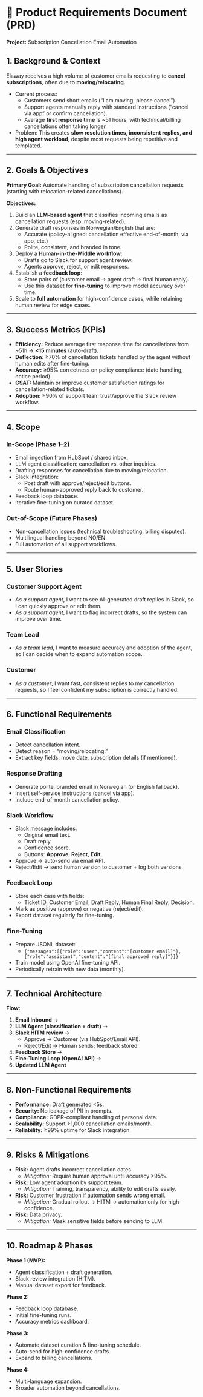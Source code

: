 # 📄 Product Requirements Document (PRD)
**Project:** Subscription Cancellation Email Automation

## 1. Background & Context
Elaway receives a high volume of customer emails requesting to **cancel subscriptions**, often due to **moving/relocating**.  
- Current process:  
  - Customers send short emails (“I am moving, please cancel”).  
  - Support agents manually reply with standard instructions (“cancel via app” or confirm cancellation).  
  - Average **first response time** is ~51 hours, with technical/billing cancellations often taking longer.  
- Problem: This creates **slow resolution times, inconsistent replies, and high agent workload**, despite most requests being repetitive and templated.  

---

## 2. Goals & Objectives
**Primary Goal:** Automate handling of subscription cancellation requests (starting with relocation-related cancellations).  

**Objectives:**  
1. Build an **LLM-based agent** that classifies incoming emails as cancellation requests (esp. moving-related).  
2. Generate draft responses in Norwegian/English that are:  
   - Accurate (policy-aligned: cancellation effective end-of-month, via app, etc.)  
   - Polite, consistent, and branded in tone.  
3. Deploy a **Human-in-the-Middle workflow**:  
   - Drafts go to Slack for support agent review.  
   - Agents approve, reject, or edit responses.  
4. Establish a **feedback loop**:  
   - Store pairs of (customer email → agent draft → final human reply).  
   - Use this dataset for **fine-tuning** to improve model accuracy over time.  
5. Scale to **full automation** for high-confidence cases, while retaining human review for edge cases.  

---

## 3. Success Metrics (KPIs)
- **Efficiency:** Reduce average first response time for cancellations from ~51h → **<15 minutes** (auto-draft).  
- **Deflection:** ≥70% of cancellation tickets handled by the agent without human edits after fine-tuning.  
- **Accuracy:** ≥95% correctness on policy compliance (date handling, notice period).  
- **CSAT:** Maintain or improve customer satisfaction ratings for cancellation-related tickets.  
- **Adoption:** ≥90% of support team trust/approve the Slack review workflow.  

---

## 4. Scope

### In-Scope (Phase 1–2)
- Email ingestion from HubSpot / shared inbox.  
- LLM agent classification: cancellation vs. other inquiries.  
- Drafting responses for cancellation due to moving/relocation.  
- Slack integration:  
  - Post draft with approve/reject/edit buttons.  
  - Route human-approved reply back to customer.  
- Feedback loop database.  
- Iterative fine-tuning on curated dataset.  

### Out-of-Scope (Future Phases)
- Non-cancellation issues (technical troubleshooting, billing disputes).  
- Multilingual handling beyond NO/EN.  
- Full automation of all support workflows.  

---

## 5. User Stories

### Customer Support Agent
- *As a support agent*, I want to see AI-generated draft replies in Slack, so I can quickly approve or edit them.  
- *As a support agent*, I want to flag incorrect drafts, so the system can improve over time.  

### Team Lead
- *As a team lead*, I want to measure accuracy and adoption of the agent, so I can decide when to expand automation scope.  

### Customer
- *As a customer*, I want fast, consistent replies to my cancellation requests, so I feel confident my subscription is correctly handled.  

---

## 6. Functional Requirements

### Email Classification
- Detect cancellation intent.  
- Detect reason = “moving/relocating.”  
- Extract key fields: move date, subscription details (if mentioned).  

### Response Drafting
- Generate polite, branded email in Norwegian (or English fallback).  
- Insert self-service instructions (cancel via app).  
- Include end-of-month cancellation policy.  

### Slack Workflow
- Slack message includes:  
  - Original email text.  
  - Draft reply.  
  - Confidence score.  
  - Buttons: **Approve**, **Reject**, **Edit**.  
- Approve → auto-send via email API.  
- Reject/Edit → send human version to customer + log both versions.  

### Feedback Loop
- Store each case with fields:  
  - Ticket ID, Customer Email, Draft Reply, Human Final Reply, Decision.  
- Mark as positive (approve) or negative (reject/edit).  
- Export dataset regularly for fine-tuning.  

### Fine-Tuning
- Prepare JSONL dataset:  
  - `{"messages":[{"role":"user","content":"[customer email]"},{"role":"assistant","content":"[final approved reply]"}]}`  
- Train model using OpenAI fine-tuning API.  
- Periodically retrain with new data (monthly).  

---

## 7. Technical Architecture

**Flow:**  
1. **Email Inbound** →  
2. **LLM Agent (classification + draft)** →  
3. **Slack HITM review** →  
   - Approve → Customer (via HubSpot/Email API).  
   - Reject/Edit → Human sends; feedback stored.  
4. **Feedback Store** →  
5. **Fine-Tuning Loop (OpenAI API)** →  
6. **Updated LLM Agent**  

---

## 8. Non-Functional Requirements
- **Performance:** Draft generated <5s.  
- **Security:** No leakage of PII in prompts.  
- **Compliance:** GDPR-compliant handling of personal data.  
- **Scalability:** Support >1,000 cancellation emails/month.  
- **Reliability:** ≥99% uptime for Slack integration.  

---

## 9. Risks & Mitigations
- **Risk:** Agent drafts incorrect cancellation dates.  
  - *Mitigation:* Require human approval until accuracy >95%.  
- **Risk:** Low agent adoption by support team.  
  - *Mitigation:* Training, transparency, ability to edit drafts easily.  
- **Risk:** Customer frustration if automation sends wrong email.  
  - *Mitigation:* Gradual rollout → HITM → automation only for high-confidence.  
- **Risk:** Data privacy.  
  - *Mitigation:* Mask sensitive fields before sending to LLM.  

---

## 10. Roadmap & Phases
**Phase 1 (MVP):**  
- Agent classification + draft generation.  
- Slack review integration (HITM).  
- Manual dataset export for feedback.  

**Phase 2:**  
- Feedback loop database.  
- Initial fine-tuning runs.  
- Accuracy metrics dashboard.  

**Phase 3:**  
- Automate dataset curation & fine-tuning schedule.  
- Auto-send for high-confidence drafts.  
- Expand to billing cancellations.  

**Phase 4:**  
- Multi-language expansion.  
- Broader automation beyond cancellations.